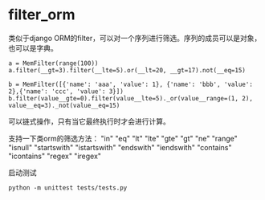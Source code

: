 # filter_orm
类似于django ORM的filter，可以对一个序列进行筛选。序列的成员可以是对象，也可以是字典。

```
a = MemFilter(range(100))
a.filter(__gt=3).filter(__lte=5).or(__lt=20, __gt=17).not(__eq=15)

b = MemFilter([{'name': 'aaa', 'value': 1}, {'name': 'bbb', 'value': 2},{'name': 'ccc', 'value': 3}])
b.filter(value__gte=0).filter(value__lte=5)._or(value__range=(1, 2), value__eq=3)._not(value__eq=15)

```

可以链式操作，只有当它最终执行时才会进行计算。

支持一下类orm的筛选方法：
"in"
"eq"
"lt"
"lte"
"gte"
"gt"
"ne"
"range"
"isnull"
"startswith"
"istartswith"
"endswith"
"iendswith"
"contains"
"icontains"
"regex"
"iregex"


启动测试
```
python -m unittest tests/tests.py
```
